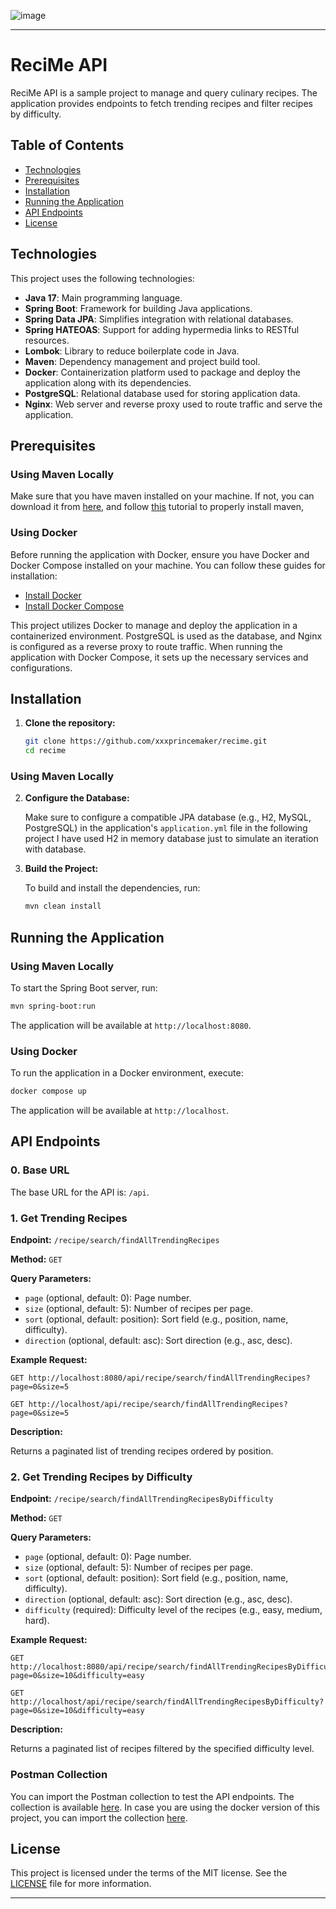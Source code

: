 ![image](https://recime.notion.site/image/https%3A%2F%2Fs3-us-west-2.amazonaws.com%2Fsecure.notion-static.com%2Fb7e82891-6fca-4dc0-ae92-0ce461e6d681%2FFrame_2270.png?table=block&id=dc21cc52-5808-4efd-8469-75fe304e878b&spaceId=7e969d82-4621-47ca-843f-c26a9b490e96&width=1760&userId=&cache=v2)

---

# ReciMe API

ReciMe API is a sample project to manage and query culinary recipes. The application provides endpoints to fetch trending recipes and filter recipes by difficulty.

## Table of Contents

- [Technologies](#technologies)
- [Prerequisites](#prerequisites)
- [Installation](#installation)
- [Running the Application](#running-the-application)
- [API Endpoints](#api-endpoints)
- [License](#license)

## Technologies

This project uses the following technologies:

- **Java 17**: Main programming language.
- **Spring Boot**: Framework for building Java applications.
- **Spring Data JPA**: Simplifies integration with relational databases.
- **Spring HATEOAS**: Support for adding hypermedia links to RESTful resources.
- **Lombok**: Library to reduce boilerplate code in Java.
- **Maven**: Dependency management and project build tool.
- **Docker**: Containerization platform used to package and deploy the application along with its dependencies.
- **PostgreSQL**: Relational database used for storing application data.
- **Nginx**: Web server and reverse proxy used to route traffic and serve the application.

## Prerequisites

### Using Maven Locally

Make sure that you have maven installed on your machine. If not, you can download it from [here](https://maven.apache.org/download.cgi), and follow [this](https://alexadam.dev/blog/install-java-maven) tutorial to properly install maven,

### Using Docker
Before running the application with Docker, ensure you have Docker and Docker Compose installed on your machine. You can follow these guides for installation:

- [Install Docker](https://docs.docker.com/get-docker/)
- [Install Docker Compose](https://docs.docker.com/compose/install/)

This project utilizes Docker to manage and deploy the application in a containerized environment. PostgreSQL is used as the database, and Nginx is configured as a reverse proxy to route traffic. When running the application with Docker Compose, it sets up the necessary services and configurations.

## Installation

1. **Clone the repository:**

   ```bash
   git clone https://github.com/xxxprincemaker/recime.git
   cd recime
   ```

### Using Maven Locally

2. **Configure the Database:**

   Make sure to configure a compatible JPA database (e.g., H2, MySQL, PostgreSQL) in the application's `application.yml` file in the following project I have used H2 in memory database just to simulate an iteration with database.

3. **Build the Project:**

   To build and install the dependencies, run:

   ```bash
   mvn clean install
   ```

## Running the Application

### Using Maven Locally

To start the Spring Boot server, run:

```bash
mvn spring-boot:run
```

The application will be available at `http://localhost:8080`.


### Using Docker

To run the application in a Docker environment, execute:

```bash
docker compose up
```

The application will be available at `http://localhost`.

## API Endpoints

### 0. Base URL

The base URL for the API is: `/api`.

### 1. Get Trending Recipes

**Endpoint:** `/recipe/search/findAllTrendingRecipes`

**Method:** `GET`

**Query Parameters:**

- `page` (optional, default: 0): Page number.
- `size` (optional, default: 5): Number of recipes per page.
- `sort` (optional, default: position): Sort field (e.g., position, name, difficulty).
- `direction` (optional, default: asc): Sort direction (e.g., asc, desc).

**Example Request:**

```http
GET http://localhost:8080/api/recipe/search/findAllTrendingRecipes?page=0&size=5
```

```http
GET http://localhost/api/recipe/search/findAllTrendingRecipes?page=0&size=5
```

**Description:**

Returns a paginated list of trending recipes ordered by position.

### 2. Get Trending Recipes by Difficulty

**Endpoint:** `/recipe/search/findAllTrendingRecipesByDifficulty`

**Method:** `GET`

**Query Parameters:**

- `page` (optional, default: 0): Page number.
- `size` (optional, default: 5): Number of recipes per page.
- `sort` (optional, default: position): Sort field (e.g., position, name, difficulty).
- `direction` (optional, default: asc): Sort direction (e.g., asc, desc).
- `difficulty` (required): Difficulty level of the recipes (e.g., easy, medium, hard).

**Example Request:**

```http
GET http://localhost:8080/api/recipe/search/findAllTrendingRecipesByDifficulty?page=0&size=10&difficulty=easy
```

```http
GET http://localhost/api/recipe/search/findAllTrendingRecipesByDifficulty?page=0&size=10&difficulty=easy
```

**Description:**

Returns a paginated list of recipes filtered by the specified difficulty level.

### Postman Collection

You can import the Postman collection to test the API endpoints. The collection is available [here](Code%20Challenge.postman_collection.json). In case you are using
the docker version of this project, you can import the collection [here](Code%20Challenge%20Docker.postman_collection.json).

## License

This project is licensed under the terms of the MIT license. See the [LICENSE](LICENSE.md) file for more information.

---